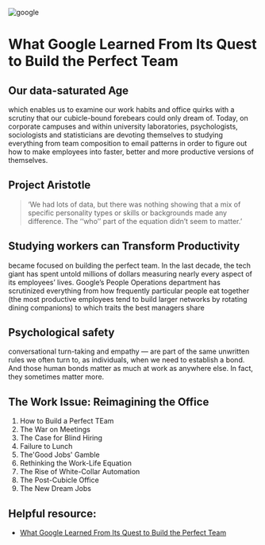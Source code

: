 ![google](https://odishabytes.com/wp-content/uploads/2018/07/google-1088004_640.png)

# What Google Learned From Its Quest to Build the Perfect Team

## Our data-saturated Age
  which enables us to examine our work habits and office quirks with a scrutiny that our cubicle-bound forebears could only dream of.
  Today, on corporate campuses and within university laboratories, psychologists, sociologists and statisticians are devoting themselves to studying everything from team   composition to email patterns in order to figure out how to make employees into faster, better and more productive versions of themselves. 

## Project Aristotle
> ‘We had lots of data, but there was nothing showing that a mix of specific personality types or skills or backgrounds made any difference. The ‘‘who’’ part of the equation didn’t seem to matter.’

## Studying workers can Transform Productivity
became focused on building the perfect team. In the last decade, the tech giant has spent untold millions of dollars measuring nearly every aspect of its employees’ lives. Google’s People Operations department has scrutinized everything from how frequently particular people eat together (the most productive employees tend to build larger networks by rotating dining companions) to which traits the best managers share 

## Psychological safety
conversational turn-taking and empathy — are part of the same unwritten rules we often turn to, as individuals, when we need to establish a bond. And those human bonds matter as much at work as anywhere else. In fact, they sometimes matter more.
## The Work Issue: Reimagining the Office
1. How to Build a Perfect TEam
2. The War on Meetings
3. The Case for Blind Hiring
4. Failure to Lunch
5. The'Good Jobs' Gamble
6. Rethinking the Work-Life Equation
7. The Rise of White-Collar Automation
8. The Post-Cubicle Office
9. The New Dream Jobs



## Helpful resource:
* [What Google Learned From Its Quest to Build the Perfect Team](https://www.nytimes.com/2016/02/28/magazine/what-google-learned-from-its-quest-to-build-the-perfect-team.html)
